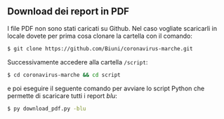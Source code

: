 ## Download dei report in PDF
I file PDF non sono stati caricati su Github. Nel caso vogliate scaricarli in locale dovete per prima cosa clonare la cartella con il comando:
```bash
$ git clone https://github.com/Biuni/coronavirus-marche.git
```
Successivamente accedere alla cartella `/script`:
```bash
$ cd coronavirus-marche && cd script
```
e poi eseguire il seguente comando per avviare lo script Python che permette di scaricare tutti i report *blu*:
```bash
$ py download_pdf.py -blu
```